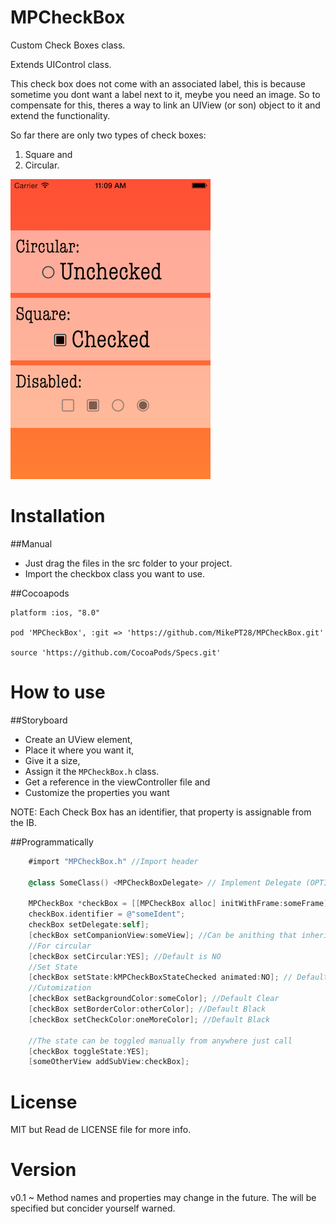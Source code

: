 # MPCheckBox

Custom Check Boxes class. 

Extends UIControl class. 

This check box does not come with an associated label, this is because sometime you dont want a label next to it, meybe you need an image. So to compensate for this, theres a way to link an UIView (or son) object to it and extend the functionality.

So far there are only two types of check boxes: 

1.  Square and 
2.  Circular.
 
![Screenshot](https://raw.githubusercontent.com/MikePT28/MPCheckBox/master/Images/image.png)

Installation
=============

##Manual
* Just drag the files in the src folder to your project.
* Import the checkbox class you want to use.

##Cocoapods
```
platform :ios, "8.0"

pod 'MPCheckBox', :git => 'https://github.com/MikePT28/MPCheckBox.git'

source 'https://github.com/CocoaPods/Specs.git'
```

How to use
==========

##Storyboard
* Create an UView element,
* Place it where you want it,
* Give it a size,
* Assign it the ```MPCheckBox.h``` class.
* Get a reference in the viewController file and
* Customize the properties you want

NOTE: Each Check Box has an identifier, that property is assignable from the IB.

##Programmatically
```objective-C
    #import "MPCheckBox.h" //Import header

    @class SomeClass() <MPCheckBoxDelegate> // Implement Delegate (OPTIONAL)

    MPCheckBox *checkBox = [[MPCheckBox alloc] initWithFrame:someFrame];
    checkBox.identifier = @"someIdent";
    checkBox setDelegate:self];
    [checkBox setCompanionView:someView]; //Can be anithing that inherits from UIView
    //For circular
    [checkBox setCircular:YES]; //Default is NO
    //Set State
    [checkBox setState:kMPCheckBoxStateChecked animated:NO]; // Default is Unchecked
    //Cutomization
    [checkBox setBackgroundColor:someColor]; //Default Clear
    [checkBox setBorderColor:otherColor]; //Default Black
    [checkBox setCheckColor:oneMoreColor]; //Default Black
    
    //The state can be toggled manually from anywhere just call
    [checkBox toggleState:YES];
    [someOtherView addSubView:checkBox];
```

License
============
MIT but Read de LICENSE file for more info.

Version
===========
v0.1 ~ Method names and properties may change in the future. The will be specified but concider yourself warned.
